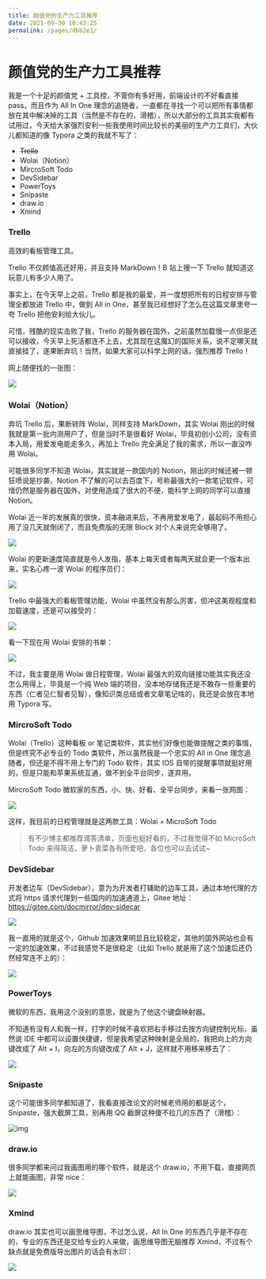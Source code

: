 ```yaml
---
title: 颜值党的生产力工具推荐
date: 2021-09-30 10:43:25
permalink: /pages/dbb2e1/
---
```

# 颜值党的生产力工具推荐

我是一个十足的颜值党 + 工具控，不管你有多好用，前端设计的不好看直接 pass，而且作为 All In One 理念的追随者，一直都在寻找一个可以把所有事情都放在其中解决掉的工具（当然是不存在的，滑稽），所以大部分的工具其实我都有试用过，今天给大家强烈安利一些我使用时间比较长的美丽的生产力工具们，大伙儿都知道的像 Typora 之类的我就不写了：

- ~~Trello~~
- Wolai（Notion）
- MircroSoft Todo
- DevSidebar
- PowerToys
- Snipaste
- draw.io
- Xmind

### Trello

高效的看板管理工具。

Trello 不仅颜值高还好用，并且支持 MarkDown！B 站上搜一下 Trello 就知道这玩意儿有多少人用了。

事实上，在今天早上之前，Trello 都是我的最爱，并一度想把所有的日程安排与管理全都放进 Trello 中，做到 All in One，甚至我已经想好了怎么在这篇文章里夸一夸 Trello 把他安利给大伙儿。

可惜，残酷的现实击败了我，Trello 的服务器在国外，之前虽然加载慢一点但是还可以接收，今天早上死活都连不上去，尤其现在这魔幻的国际关系，说不定哪天就直接挂了，遂果断弃坑！当然，如果大家可以科学上网的话，强烈推荐 Trello！

网上随便找的一张图：

![](https://pic1.zhimg.com/v2-1ac8dc8ec2d39d88c72c75b19f56ae89_r.jpg?source=1940ef5c)

### Wolai（Notion）

弃坑 Trello 后，果断转阵 Wolai，同样支持 MarkDown，其实 Wolai 刚出的时候我就是第一批内测用户了，但是当时不是很看好 Wolai，毕竟初创小公司，没有资本入局，用爱发电能走多久，再加上 Trello 完全满足了我的需求，所以一直没咋用 Wolai。

可能很多同学不知道 Wolai，其实就是一款国内的 Notion，刚出的时候还被一顿狂喷说是抄袭，Notion 不了解的可以去百度下，号称最强大的一款笔记软件，可惜仍然是服务器在国外，对使用造成了很大的不便，能科学上网的同学可以直接 Notion。

Wolai 近一年的发展真的很快，资本融进来后，不再用爱发电了，最起码不用担心用了没几天就倒闭了，而且免费版的无限 Block 对个人来说完全够用了。

![](https://gitee.com/veal98/images/raw/master/img/20211017175408.png)

Wolai 的更新速度简直就是令人发指，基本上每天或者每两天就会更一个版本出来，实名心疼一波 Wolai 的程序员们：

![](https://gitee.com/veal98/images/raw/master/img/20211017175959.png)

Trello 中最强大的看板管理功能，Wolai 中虽然没有那么厉害，但冲这美观程度和加载速度，还是可以接受的：

![](https://gitee.com/veal98/images/raw/master/img/20211017175002.png)

看一下现在用 Wolai 安排的书单：

![](https://gitee.com/veal98/images/raw/master/img/20211017175544.png)

不过，我主要是用 Wolai 做日程管理，Wolai 最强大的双向链接功能其实我还没怎么用得上，毕竟是一个纯 Web 端的项目，没本地存储我还是不敢存一些重要的东西（仁者见仁智者见智），像知识类总结或者文章笔记啥的，我还是会放在本地用 Typora 写。

### MircroSoft Todo

Wolai（Trello）这种看板 or 笔记类软件，其实他们好像也能做提醒之类的事情，但是终究不必专业的 Todo 类软件，所以虽然我是一个忠实的 All in One 理念追随者，但还是不得不用上专门的 Todo 软件，其实 IOS 自带的提醒事项就挺好用的，但是只能和苹果系统互通，做不到全平台同步，遂弃用。

MircroSoft Todo 微软家的东西，小、快、好看、全平台同步，来看一张网图：

![](https://pic1.zhimg.com/50/v2-b3cdcc669765cd72587ab2e2ba97eebb_720w.webp?source=1940ef5c)

这样，我目前的日程管理就是这两款工具：Wolai + MicroSoft Todo

> 有不少博主都推荐滴答清单，页面也挺好看的，不过我觉得不如 MicroSoft Todo 来得简洁，萝卜青菜各有所爱吧，各位也可以去试试~

### DevSidebar

开发者边车（DevSidebar），意为为开发者打辅助的边车工具，通过本地代理的方式将 https 请求代理到一些国内的加速通道上，Gitee 地址：https://gitee.com/docmirror/dev-sidecar

![](https://gitee.com/docmirror/dev-sidecar/raw/master/doc/index.png)

我一直用的就是这个，Github 加速效果明显且比较稳定，其他的国外网站也会有一定的加速效果，不过我感觉不是很稳定（比如 Trello 就是用了这个加速后还仍然经常连不上的）：

![](https://gitee.com/veal98/images/raw/master/img/20211017180924.png)

### PowerToys

微软的东西，我用这个没别的意思，就是为了他这个键盘映射器。

不知道有没有人和我一样，打字的时候不喜欢把右手移过去按方向键控制光标，虽然说 IDE 中都可以设置快捷键，但是我希望这种映射是全局的，我把向上的方向键改成了 Alt + I，向左的方向键改成了 Alt + J，这样就不用移来移去了：

![](https://gitee.com/veal98/images/raw/master/img/20211017181439.png)

### Snipaste

这个可能很多同学都知道了，我看直接改论文的时候老师用的都是这个，Snipaste，强大截屏工具，别再用 QQ 截屏这种傻不拉几的东西了（滑稽）：

![img](https://i.v2ex.co/N3QEb3VA.png)

### draw.io

很多同学都来问过我画图用的哪个软件，就是这个 draw.io，不用下载，直接网页上就能画图，非常 nice：

![](https://gitee.com/veal98/images/raw/master/img/20211017183022.png)

### Xmind

draw.io 其实也可以画思维导图，不过怎么说，All In One 的东西几乎是不存在的，专业的东西还是交给专业的人来做，画思维导图无脑推荐 Xmind，不过有个缺点就是免费版导出图片的话会有水印：

![](https://s3.cn-north-1.amazonaws.com.cn/assets.xmind.cn/www/assets/images/homepage_2021/device_pc-1938d87c98.png) 